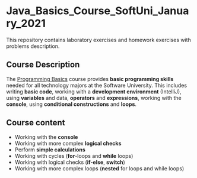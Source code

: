 # Java_Basics_Course_SoftUni_January_2021
This repository contains laboratory exercises and homework exercises with problems description.

## Course Description
The [Programming Basics](https://softuni.bg/trainings/3205/programming-basics-with-java-january-2021) course provides **basic programming skills** needed for all technology majors at the Software University. This includes writing **basic code**, working with a **development environment** (IntelliJ), using **variables** and data, **operators** and **expressions**, working with the **console**, using **conditional constructions** and **loops**.

## Course content  
-	Working with the **console**
-	Working with more complex **logical checks**
-	Perform **simple calculations**
-	Working with cycles (**for**-loops and **while** loops)
-	Working with logical checks (**if-else**, **switch**)
-	Working with more complex loops (**nested** for loops and while loops)

[](https://softuni.bg/certificates/details/100488/7f55238f)
